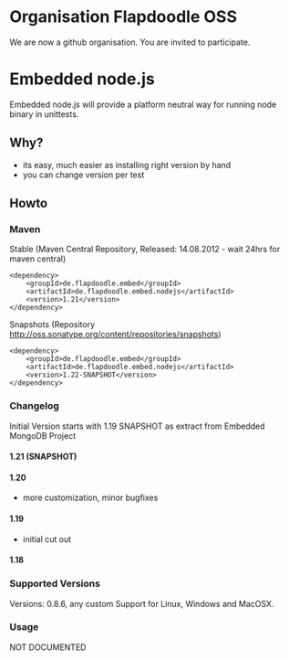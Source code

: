 # Organisation Flapdoodle OSS

We are now a github organisation. You are invited to participate.

# Embedded node.js

Embedded node.js will provide a platform neutral way for running node binary in unittests.


## Why?

- its easy, much easier as installing right version by hand
- you can change version per test

## Howto

### Maven

Stable (Maven Central Repository, Released: 14.08.2012 - wait 24hrs for maven central)

	<dependency>
		<groupId>de.flapdoodle.embed</groupId>
		<artifactId>de.flapdoodle.embed.nodejs</artifactId>
		<version>1.21</version>
	</dependency>

Snapshots (Repository http://oss.sonatype.org/content/repositories/snapshots)

	<dependency>
		<groupId>de.flapdoodle.embed</groupId>
		<artifactId>de.flapdoodle.embed.nodejs</artifactId>
		<version>1.22-SNAPSHOT</version>
	</dependency>

### Changelog

Initial Version starts with 1.19 SNAPSHOT as extract from Embedded MongoDB Project

#### 1.21 (SNAPSHOT)

#### 1.20

- more customization, minor bugfixes

#### 1.19

- initial cut out

#### 1.18

### Supported Versions

Versions: 0.8.6, any custom
Support for Linux, Windows and MacOSX.

### Usage

 NOT DOCUMENTED


